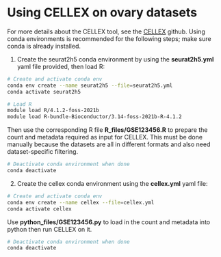 # Using CELLEX on ovary datasets
For more details about the CELLEX tool, see the [CELLEX](https://github.com/perslab/CELLEX) github.
Using conda environments is recommended for the following steps; make sure conda is already installed.

1. Create the seurat2h5 conda environment by using the **seurat2h5.yml** yaml file provided, then load R:
``` bash
# Create and activate conda env
conda env create --name seurat2h5 --file=seurat2h5.yml
conda activate seurat2h5

# Load R
module load R/4.1.2-foss-2021b
module load R-bundle-Bioconductor/3.14-foss-2021b-R-4.1.2
```
Then use the corresponding R file **R_files/GSE123456.R** to prepare the count and metadata required as input for CELLEX. 
This must be done manually because the datasets are all in different formats and also need dataset-specific filtering.
``` bash
# Deactivate conda environment when done
conda deactivate
```

2. Create the cellex conda environment using the **cellex.yml** yaml file:
``` bash
# Create and activate conda env
conda env create --name cellex --file=cellex.yml
conda activate cellex
```
Use **python_files/GSE123456.py** to load in the count and metadata into python then run CELLEX on it.
``` bash
# Deactivate conda environment when done
conda deactivate
```
